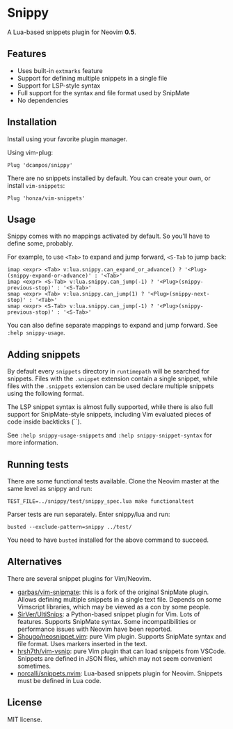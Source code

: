 # Snippy

A Lua-based snippets plugin for Neovim **0.5**.

## Features

* Uses built-in `extmarks` feature
* Support for defining multiple snippets in a single file
* Support for LSP-style syntax
* Full support for the syntax and file format used by SnipMate
* No dependencies

## Installation

Install using your favorite plugin manager.

Using vim-plug:

```vim
Plug 'dcampos/snippy'
```

There are no snippets installed by default. You can create your own, or install `vim-snippets`:

```vim
Plug 'honza/vim-snippets'
```

## Usage

Snippy comes with no mappings activated by default. So you'll have to define
some, probably.

For example, to use `<Tab>` to expand and jump forward, `<S-Tab` to jump back:

```vim
imap <expr> <Tab> v:lua.snippy.can_expand_or_advance() ? '<Plug>(snippy-expand-or-advance)' : '<Tab>'
imap <expr> <S-Tab> v:lua.snippy.can_jump(-1) ? '<Plug>(snippy-previous-stop)' : '<S-Tab>'
smap <expr> <Tab> v:lua.snippy.can_jump(1) ? '<Plug>(snippy-next-stop)' : '<Tab>'
smap <expr> <S-Tab> v:lua.snippy.can_jump(-1) ? '<Plug>(snippy-previous-stop)' : '<S-Tab>'
```

You can also define separate mappings to expand and jump forward. See `:help snippy-usage`.

## Adding snippets

By default every `snippets` directory in `runtimepath` will be searched for
snippets. Files with the `.snippet` extension contain a single snippet, while
files with the `.snippets` extension can be used declare multiple snippets
using the following format.

The LSP snippet syntax is almost fully supported, while there is also full
support for SnipMate-style snippets, including Vim evaluated pieces of code
inside backticks (\`\`).

See `:help snippy-usage-snippets` and `:help snippy-snippet-syntax` for more
information.

## Running tests

There are some functional tests available. Clone the Neovim master at the same
level as snippy and run:

```
TEST_FILE=../snippy/test/snippy_spec.lua make functionaltest
```

Parser tests are run separately. Enter snippy/lua and run:

```
busted --exclude-pattern=snippy ../test/
```

You need to have `busted` installed for the above command to succeed.

## Alternatives

There are several snippet plugins for Vim/Neovim.

* [garbas/vim-snipmate][1]: this is a fork of the original SnipMate plugin. Allows defining multiple snippets in a single text file. Depends on some Vimscript libraries, which may be viewed as a con by some people.
* [SirVer/UltiSnips][2]: a Python-based snippet plugin for Vim. Lots of features. Supports SnipMate syntax. Some incompatibilities or performance issues with Neovim have been reported.
* [Shougo/neosnippet.vim][3]: pure Vim plugin. Supports SnipMate syntax and file format. Uses markers inserted in the text.
* [hrsh7th/vim-vsnip][4]: pure Vim plugin that can load snippets from VSCode. Snippets are defined in JSON files, which may not seem convenient sometimes.
* [norcalli/snippets.nvim][5]: Lua-based snippets plugin for Neovim. Snippets must be defined in Lua code.

[1]: https://github.com/garbas/vim-snipmate
[2]: https://github.com/SirVer/UltiSnips
[3]: https://github.com/Shougo/neosnippet.vim
[4]: https://github.com/hrsh7th/vim-vsnip
[5]: https://github.com/norcalli/snippets.nvim

## License

MIT license.
